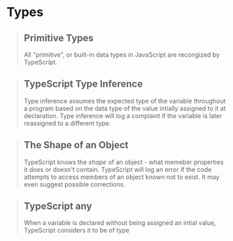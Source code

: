# Types

> ## Primitive Types
> All "primitive", or built-in data types in JavaScript are recongized by TypeScript.

> ## TypeScript Type Inference
> Type inference assumes the expected type of the variable throughout a program based on the data type of the value intially assigned to it at declaration. Type inference will log a complaint if the variable is later reassigned to a different type.

> ## The Shape of an Object
> TypeScript knows the *shape* of an object - what memeber properties it does or doesn't contain. TypeScript will log an error if the code attempts to access members of an object known not to exist. It may even suggest possible corrections.

> ## TypeScript any
> When a variable is declared without being assigned an intial value, TypeScript considers it to be of type 